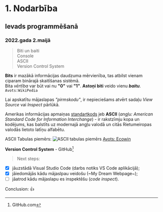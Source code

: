 # 1. Nodarbība
## Ievads programmēšanā  
### 2022.gada 2.maijā    
> Biti un baiti  
> Console     
> ASCII  
> Version Control System  

**Bits** ir mazākā informācijas daudzuma mērvienība, tas atbilst vienam ciparam binārajā skaitīšanas sistēmā.   
Bita *vērtība* var būt vai nu **"0"** vai **"1"**. **Astoņi biti** veido vienu **_baitu_**. `Avots:WikiPedia`  

Lai apskatītu mājaslapas *"pirmskodu"*, ir nepieciešams atvērt sadaļu *View Source* vai *Inspect* pārlūkā.  

Amerikas informācijas apmaiņas [standartkods](https://lv.wikipedia.org/wiki/ASCII) jeb **ASCII** (*angļu: American Standard Code for Information Interchange*) - ir rakstzīmju kopa un kodējums, kas balstīts uz modernajā angļu valodā un citās Rietumeiropas valodās lietoto latīņu alfabētu.   

ASCII Tabulas piemērs:
![ASCII tabulas piemērs](https://www.ecowin.org/aulas/resources/tables/asciitable.jpg)
[Avots: Ecowin](https://www.ecowin.org/aulas/resources/tables/asciitable.jpg)  

**Version Control System** - GitHub[^1]
[^1]:GitHub.com  
> Next steps:  
- [x] jāuzstādā Visual Studio Code (darbs notiks VS Code aplikācijā);  
- [x] jāiedomājās kādu mājaslpau veidošu (~My Dream Webpage~);
- [ ] jāatrod kādu mājaslapu es inspektēšu (*code inspect*).  

Conclusion: :+1:  
